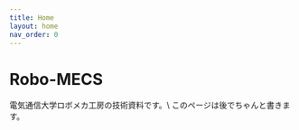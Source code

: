 ```yaml
---
title: Home
layout: home
nav_order: 0
---
```


# Robo-MECS

電気通信大学ロボメカ工房の技術資料です。\\
このページは後でちゃんと書きます。